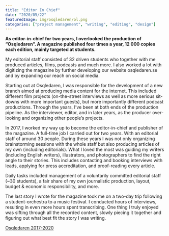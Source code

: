 ```yaml
---
title: "Editor In Chief​"
date: "2020/05/22"
featuredImage: img/osqledaren/ol.png
categories: ["project management", "writing", "editing", "design"]
---
```


**As editor-in-chief for two years, I overlooked the production of “Osqledaren”. A magazine published four times a year, 12 000 copies each edition, mainly targeted at students.**

My editorial staff consisted of 32 driven students who together with me produced articles, films, podcasts and much more. I also worked a lot with digitizing the magazine by further developing our website osqledaren.se and by expanding our reach on social media.

Starting out at Osqledaren, I was responsible for the development of a new branch aimed at producing media content for the internet. This included different film projects (on-the-street interviews as well as more serious sit-downs with more important guests), but more importantly different podcast productions. Through the years, I’ve been at both ends of the production pipeline. As the interviewer, editor, and in later years, as the producer over-looking and organizing other people’s projects.

In 2017, I worked my way up to become the editor-in-chief and publisher of the magazine. A full-time job I carried out for two years. With an editorial staff of around 30 people. During these years I was not only organizing brainstorming sessions with the whole staff but also producing articles of my own (including editorials). What I loved the most was guiding my writers (including English writers), illustrators, and photographers to find the right angle to their stories. This includes contacting and booking interviews with leads, applying for press accreditation, and proof-reading every article. 

Daily tasks included management of a voluntarily committed editorial staff (~30 students), a fair share of my own journalistic production, layout, budget & economic responsibility, and more.

The last story I wrote for the magazine took me on a two-day trip following a student-orchestra to a music festival. I conducted hours of interviews, resulting in even more hours spent transcribing. One thing I truly enjoyed was sifting through all the recorded content, slowly piecing it together and figuring out what best fit the story I was writing. 

[Osqledaren 2017-2020](https://issuu.com/osqledaren)